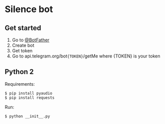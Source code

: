 # Silence bot

## Get started
1. Go to [@BotFather](https://t.me/BotFather)
2. Create bot
3. Get token
4. Go to api.telegram.org/bot`{TOKEN}`/getMe where {TOKEN} is your token

## Python 2
Requirements:
```shellsession
$ pip install pyaudio
$ pip install requests
```

Run:
```shellsession
$ python __init__.py
```
